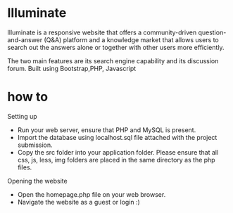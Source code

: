 # Illuminate
Illuminate is a responsive website that offers a community-driven question-and-answer (Q&A) platform and a knowledge market that allows users to search out the answers alone or together with other users more efficiently. 

The two main features are its search engine capability and its discussion forum. 
Built using Bootstrap,PHP, Javascript

# how to 

Setting up
- Run your web server, ensure that PHP and MySQL is present.
- Import the database using localhost.sql file attached with the project submission.
- Copy the src folder into your application folder.  Please ensure that all css, js, less, img folders are placed in the same directory as the php files.

Opening the website
- Open the homepage.php file on your web browser.
- Navigate the website as a guest or login :) 
